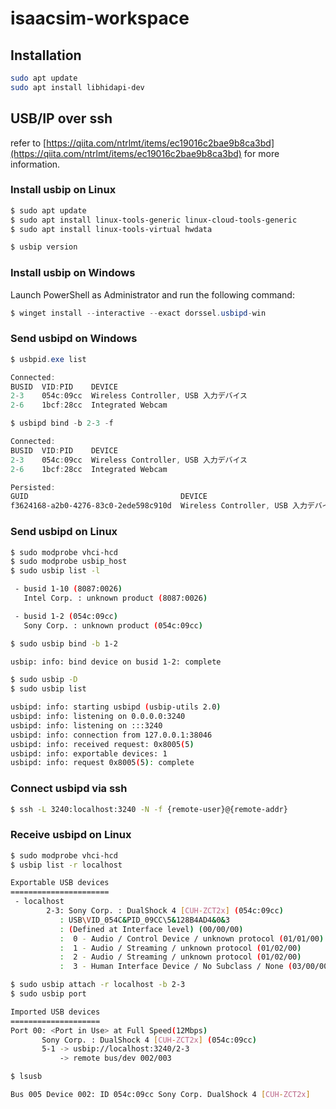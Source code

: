 # isaacsim-workspace

## Installation

```bash
sudo apt update
sudo apt install libhidapi-dev
```

## USB/IP over ssh

refer to [https://qiita.com/ntrlmt/items/ec19016c2bae9b8ca3bd](https://qiita.com/ntrlmt/items/ec19016c2bae9b8ca3bd) for more information.

### Install usbip on Linux

```bash
$ sudo apt update
$ sudo apt install linux-tools-generic linux-cloud-tools-generic
$ sudo apt install linux-tools-virtual hwdata
```

```bash
$ usbip version
```

### Install usbip on Windows

Launch PowerShell as Administrator and run the following command:

```powershell
$ winget install --interactive --exact dorssel.usbipd-win
```

### Send usbipd on Windows

```powershell
$ usbpid.exe list

Connected:
BUSID  VID:PID    DEVICE                                                        STATE
2-3    054c:09cc  Wireless Controller, USB 入力デバイス                         Not shared
2-6    1bcf:28cc  Integrated Webcam                                             Not shared

$ usbipd bind -b 2-3 -f

Connected:
BUSID  VID:PID    DEVICE                                                        STATE
2-3    054c:09cc  Wireless Controller, USB 入力デバイス                         Shared (forced)
2-6    1bcf:28cc  Integrated Webcam                                             Not shared

Persisted:
GUID                                  DEVICE
f3624168-a2b0-4276-83c0-2ede598c910d  Wireless Controller, USB 入力デバイス
```

### Send usbipd on Linux

```bash
$ sudo modprobe vhci-hcd
$ sudo modprobe usbip_host
$ sudo usbip list -l

 - busid 1-10 (8087:0026)
   Intel Corp. : unknown product (8087:0026)

 - busid 1-2 (054c:09cc)
   Sony Corp. : unknown product (054c:09cc)

$ sudo usbip bind -b 1-2

usbip: info: bind device on busid 1-2: complete

$ sudo usbip -D
$ sudo usbip list

usbipd: info: starting usbipd (usbip-utils 2.0)
usbipd: info: listening on 0.0.0.0:3240
usbipd: info: listening on :::3240
usbipd: info: connection from 127.0.0.1:38046
usbipd: info: received request: 0x8005(5)
usbipd: info: exportable devices: 1
usbipd: info: request 0x8005(5): complete
```

### Connect usbipd via ssh

```bash
$ ssh -L 3240:localhost:3240 -N -f {remote-user}@{remote-addr}
```

### Receive usbipd on Linux

```bash
$ sudo modprobe vhci-hcd
$ usbip list -r localhost

Exportable USB devices
======================
 - localhost
        2-3: Sony Corp. : DualShock 4 [CUH-ZCT2x] (054c:09cc)
           : USB\VID_054C&PID_09CC\5&128B4AD4&0&3
           : (Defined at Interface level) (00/00/00)
           :  0 - Audio / Control Device / unknown protocol (01/01/00)
           :  1 - Audio / Streaming / unknown protocol (01/02/00)
           :  2 - Audio / Streaming / unknown protocol (01/02/00)
           :  3 - Human Interface Device / No Subclass / None (03/00/00)

$ sudo usbip attach -r localhost -b 2-3
$ sudo usbip port

Imported USB devices
====================
Port 00: <Port in Use> at Full Speed(12Mbps)
       Sony Corp. : DualShock 4 [CUH-ZCT2x] (054c:09cc)
       5-1 -> usbip://localhost:3240/2-3
           -> remote bus/dev 002/003

$ lsusb

Bus 005 Device 002: ID 054c:09cc Sony Corp. DualShock 4 [CUH-ZCT2x]
```
